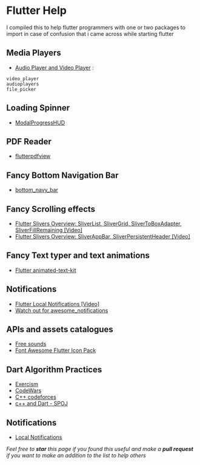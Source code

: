 # Flutter Help
I compiled this to help flutter programmers with one or two packages to import in case of confusion that i came across while 
starting flutter
## Media Players
- [Audio Player and Video Player](https://www.codementor.io/@ponnamkarthik3/flutter-media-playback-audio-video-yvgzj7516) :
```
video_player
audioplayers
file_picker
```
## Loading Spinner
- [ModalProgressHUD](https://pub.dev/packages/modal_progress_hud)
## PDF Reader
- [flutterpdfview](https://pub.dev/packages/flutter_pdfview)
## Fancy Bottom Navigation Bar
- [bottom_navy_bar](https://pub.dev/packages/bottom_navy_bar)
## Fancy Scrolling effects
- [Flutter Slivers Overview: SliverList, SliverGrid, SliverToBoxAdapter, SliverFillRemaining [Video]](https://www.youtube.com/watch?v=k2v3gxtMlDE)
- [Flutter Slivers Overview: SliverAppBar, SliverPersistentHeader [Video]](https://www.youtube.com/watch?v=E3-WdYBrEDc)
## Fancy Text typer and text animations
- [Flutter animated-text-kit](https://pub.dev/packages/animated_text_kit)
## Notifications
- [Flutter Local Notifications [Video]](https://www.youtube.com/watch?v=950jZeaqbdU)
- [Watch out for awesome_notifications](https://pub.dev/packages/awesome_notifications)
## APIs and assets catalogues
- [Free sounds](https://freesound.org/)
- [Font Awesome Flutter Icon Pack](https://pub.dev/packages/font_awesome_flutter)
## Dart Algorithm Practices 
- [Exercism](https://exercism.io/tracks/dart)
- [CodeWars](https://www.codewars.com/dashboard)
- [C++ codeforces](codeforces.com)
- [c++ and Dart - SPOJ](https://www.spoj.com/problems/classical/)
## Notifications
- [Local Notifications](https://pub.dev/packages/flutter_local_notifications)

*Feel free to **star** this page if you found this useful and make a **pull request** if you want to make an addition to the list to help others*

